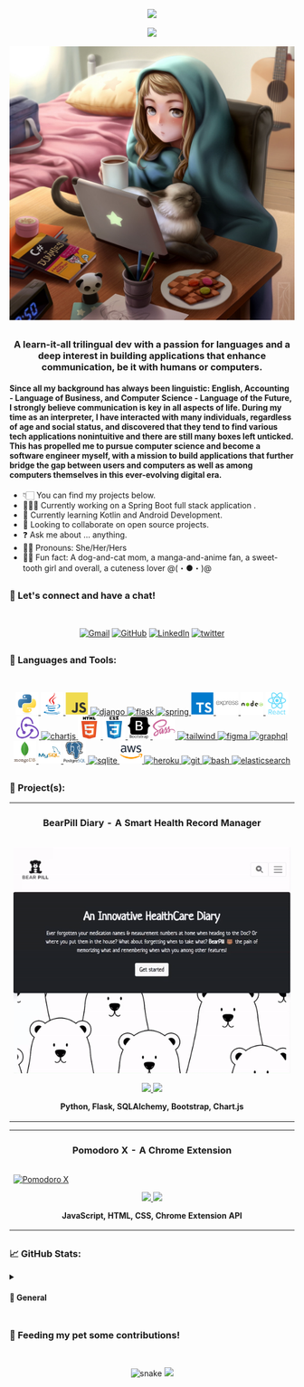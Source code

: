 <p align="center">
  <img src="https://capsule-render.vercel.app/api?text=Hi%20There!🕹%&animation=fadeIn&type=waving&color=gradient&height=100"/>
</p>

<p align="center">
  <a href="https://github.com/miki-reynolds"><img src="https://readme-typing-svg.herokuapp.com?font=Noto+Sans+Japanese&size=22&color=FF708E&lines=Welcome+to+Miki's+profile+%CA%95%E2%80%A2%CC%81%E1%B4%A5%E2%80%A2%CC%80%CA%94+;%22The+harder+you+work%2C+;The+luckier+you+get%22++-+Gary+Player&center=true&width=500&height=50"></a>
</p>


<p align="center">
<img alt="Neko" src="img/neko.jpg?raw=true"/>
</p>


##
<h3 align="center">
	A learn-it-all trilingual dev with a passion for languages and a deep interest in building applications that enhance communication, be it with humans or computers.
</h3>

#### Since all my background has always been linguistic: English, Accounting - Language of Business, and Computer Science - Language of the Future, I strongly believe communication is key in all aspects of life. During my time as an interpreter, I have interacted with many individuals, regardless of age and social status, and discovered that they tend to find various tech applications nonintuitive and there are still many boxes left unticked. This has propelled me to pursue computer science and become a software engineer myself, with a mission to build applications that further bridge the gap between users and computers as well as among computers themselves in this ever-evolving digital era.

- 👇🏻 You can find my projects below.
- 👩🏻‍💻 Currently working on a Spring Boot full stack application .
- 🌱 Currently learning Kotlin and Android Development.
- 👯 Looking to collaborate on open source projects. 
- ❓ Ask me about ... anything.
- 👩‍🦰 Pronouns: She/Her/Hers
- 🐻‍❄️ Fun fact: A dog-and-cat mom, a manga-and-anime fan, a sweet-tooth girl and overall, a cuteness lover @(・●・)@


##
### 💬 Let's connect and have a chat!
<br />
<p align="center">
  <!-- <a href=""><img src="https://img.icons8.com/bubbles/50/000000/web.png" alt="Website"/></a> -->
	<a href="mailto:mikireynolds.swe@gmail.com"><img src="https://img.icons8.com/bubbles/50/000000/gmail.png" title='Gmail' alt="Gmail"/></a>
	<a href="https://github.com/miki-reynolds"><img src="https://img.icons8.com/bubbles/50/000000/github.png" title='GitHub' alt="GitHub"/></a>
	<a href="https://www.linkedin.com/in/mikireynolds10/"><img src="https://img.icons8.com/bubbles/50/000000/linkedin.png" title='LinkedIn' alt="LinkedIn"/></a>
	<a href="https://twitter.com/mikirey_"><img src="https://img.icons8.com/bubbles/50/000000/twitter-circled.png" title='Twitter' alt="twitter"/></a>
</p>


##
### 🚀 Languages and Tools:
<br />
<p align="center"> 
  <a href="https://www.python.org" target="_blank" rel="noreferrer"> 
  <img src="https://raw.githubusercontent.com/devicons/devicon/master/icons/python/python-original.svg" alt="python" width="40" height="40"/> 
 </a> 
 <a href="https://www.java.com" target="_blank" rel="noreferrer">
  <img src="https://raw.githubusercontent.com/devicons/devicon/master/icons/java/java-original.svg" alt="java" width="40" height="40"/> 
 </a>
 <a href="https://developer.mozilla.org/en-US/docs/Web/JavaScript" target="_blank" rel="noreferrer"> 
 <img src="https://raw.githubusercontent.com/devicons/devicon/master/icons/javascript/javascript-original.svg" alt="javascript" width="40" height="40"/> 
 </a> 
  <a href="https://www.djangoproject.com/" target="_blank" rel="noreferrer"> <img src="https://cdn.jsdelivr.net/gh/devicons/devicon/icons/django/django-plain.svg" alt="django" width="40" height="40"/> 
 </a> 
 <a href="https://flask.palletsprojects.com/" target="_blank" rel="noreferrer"> 
  <img src="https://www.vectorlogo.zone/logos/pocoo_flask/pocoo_flask-icon.svg" alt="flask" width="40" height="40"/> 
 </a> 
 <a href="https://spring.io/" target="_blank" rel="noreferrer"> 
 <img src="https://www.vectorlogo.zone/logos/springio/springio-icon.svg" alt="spring" width="40" height="40"/> 
 </a>
 <a href="https://www.typescriptlang.org/" target="_blank" rel="noreferrer"> 
 <img src="https://raw.githubusercontent.com/devicons/devicon/master/icons/typescript/typescript-original.svg" alt="typescript" width="40" height="40"/> 
 </a>
 <a href="https://expressjs.com" target="_blank" rel="noreferrer"> 
  <img src="https://raw.githubusercontent.com/devicons/devicon/master/icons/express/express-original-wordmark.svg" alt="express" width="40" height="40"/> 
 </a>
 <a href="https://nodejs.org" target="_blank" rel="noreferrer"> 
  <img src="https://raw.githubusercontent.com/devicons/devicon/master/icons/nodejs/nodejs-original-wordmark.svg" alt="nodejs" width="40" height="40"/> 
 </a> 
 <a href="https://reactjs.org/" target="_blank" rel="noreferrer"> 
  <img src="https://raw.githubusercontent.com/devicons/devicon/master/icons/react/react-original-wordmark.svg" alt="react" width="40" height="40"/> 
 </a> 
 <a href="https://redux.js.org" target="_blank" rel="noreferrer"> 
  <img src="https://raw.githubusercontent.com/devicons/devicon/master/icons/redux/redux-original.svg" alt="redux" width="40" height="40"/> 
 </a>
 <a href="https://www.chartjs.org" target="_blank" rel="noreferrer"> 
  <img src="https://www.chartjs.org/media/logo-title.svg" alt="chartjs" width="40" height="40"/> 
 </a> 
 <a href="https://www.w3.org/html/" target="_blank" rel="noreferrer"> 
  <img src="https://raw.githubusercontent.com/devicons/devicon/master/icons/html5/html5-original-wordmark.svg" alt="html5" width="40" height="40"/> 
 </a> 
 <a href="https://www.w3schools.com/css/" target="_blank" rel="noreferrer"> 
  <img src="https://raw.githubusercontent.com/devicons/devicon/master/icons/css3/css3-original-wordmark.svg" alt="css3" width="40" height="40"/> 
 </a>
 <a href="https://getbootstrap.com" target="_blank" rel="noreferrer"> 
  <img src="https://raw.githubusercontent.com/devicons/devicon/master/icons/bootstrap/bootstrap-plain-wordmark.svg" alt="bootstrap" width="40" height="40"/> 
 </a> 
 <a href="https://sass-lang.com" target="_blank" rel="noreferrer"> 
  <img src="https://raw.githubusercontent.com/devicons/devicon/master/icons/sass/sass-original.svg" alt="sass" width="40" height="40"/> 
 </a> 
 <a href="https://tailwindcss.com/" target="_blank" rel="noreferrer"> 
  <img src="https://www.vectorlogo.zone/logos/tailwindcss/tailwindcss-icon.svg" alt="tailwind" width="40" height="40"/> 
 </a> 
 
 <a href="https://www.figma.com/" target="_blank" rel="noreferrer"> 
  <img src="https://www.vectorlogo.zone/logos/figma/figma-icon.svg" alt="figma" width="40" height="40"/> 
 </a> 
 
 <a href="https://graphql.org" target="_blank" rel="noreferrer"> 
  <img src="https://www.vectorlogo.zone/logos/graphql/graphql-icon.svg" alt="graphql" width="40" height="40"/> 
 </a> 
 <a href="https://www.mongodb.com/" target="_blank" rel="noreferrer"> 
  <img src="https://raw.githubusercontent.com/devicons/devicon/master/icons/mongodb/mongodb-original-wordmark.svg" alt="mongodb" width="40" height="40"/> 
 </a> 
 <a href="https://www.mysql.com/" target="_blank" rel="noreferrer"> 
  <img src="https://raw.githubusercontent.com/devicons/devicon/master/icons/mysql/mysql-original-wordmark.svg" alt="mysql" width="40" height="40"/> 
 </a>
 <a href="https://www.postgresql.org" target="_blank" rel="noreferrer"> <img src="https://raw.githubusercontent.com/devicons/devicon/master/icons/postgresql/postgresql-original-wordmark.svg" alt="postgresql" width="40" height="40"/> </a>
 <a href="https://www.sqlite.org/" target="_blank" rel="noreferrer"> 
  <img src="https://www.vectorlogo.zone/logos/sqlite/sqlite-icon.svg" alt="sqlite" width="40" height="40"/> 
 </a> 
 
 <a href="https://aws.amazon.com" target="_blank" rel="noreferrer"> 
  <img src="https://raw.githubusercontent.com/devicons/devicon/master/icons/amazonwebservices/amazonwebservices-original-wordmark.svg" alt="aws" width="40" height="40"/> 
 </a> 
 <a href="https://heroku.com" target="_blank" rel="noreferrer"> 
  <img src="https://www.vectorlogo.zone/logos/heroku/heroku-icon.svg" alt="heroku" width="40" height="40"/> 
 </a> 
 <a href="https://git-scm.com/" target="_blank" rel="noreferrer"> <img src="https://www.vectorlogo.zone/logos/git-scm/git-scm-icon.svg" alt="git" width="40" height="40"/> 
 </a> 
 <a href="https://www.gnu.org/software/bash/" target="_blank" rel="noreferrer"> 
  <img src="https://www.vectorlogo.zone/logos/gnu_bash/gnu_bash-icon.svg" alt="bash" width="40" height="40"/> 
 </a> 
 <a href="https://www.elastic.co" target="_blank" rel="noreferrer"> 
  <img src="https://www.vectorlogo.zone/logos/elastic/elastic-icon.svg" alt="elasticsearch" width="40" height="40"/> 
 </a> 
</p>

##
### 📸 Project(s):
<table align="center">
  <tr>
    <td width="50%" valign="top">
      <h3 align="center">BearPill Diary - A Smart Health Record Manager</h3>
        <br />
        <a target="_blank" href="https://bearpilldiary.herokuapp.com/">
            <img src="https://github.com/miki-reynolds/miki-reynolds/blob/688823c5c22a05b4bdf5b40252ba7d511ae598ac/img/bearpillgif.gif" width="100%" alt="BearPill Diary"/>
        </a>
        <br />
        <p align="center">
          <a href="https://github.com/miki-reynolds/BearPill-Diary" target="_blank">
		  <img src="https://img.shields.io/badge/-Repo-000?style=for-the-badge&logo=Github&logoColor=white" />
	  </a>
	  <a href="https://bearpilldiary.herokuapp.com/" target="_blank">
    		<img src="https://img.shields.io/badge/-Website-fff?style=for-the-badge&logo=Wordpress&logoColor=black" />
  	  </a>
      	</p>
         <p align="center"><strong>Python, Flask, SQLAlchemy, Bootstrap, Chart.js</strong></p>
    </td>
  </tr>
</table>

<table align="center">
  <tr>
     <td width="50%" valign="top">
      <h3 align="center">Pomodoro X - A Chrome Extension</h3>
        <br />
        <a target="_blank" href="https://chrome.google.com/webstore/category/extensions">
            <img src="https://github.com/miki-reynolds/pomodoroX/blob/7a41a57c84b58afed4a40a1d8b2398befc56f3e7/media/pomo.gif" width="100%" alt="Pomodoro X"/>
        </a>
        <br />
        <p align="center">
          <a href="https://github.com/miki-reynolds/pomodoroX" target="_blank">
		  <img src="https://img.shields.io/badge/-Repo-000?style=for-the-badge&logo=Github&logoColor=white" />
	  </a>
	  <a href="https://chrome.google.com/webstore/category/extensions" target="_blank">
    		<img src="https://img.shields.io/badge/-Store-fff?style=for-the-badge&logo=Wordpress&logoColor=black" />
  	  </a>
      	</p>
         <p align="center"><strong>JavaScript, HTML, CSS, Chrome Extension API</strong></p>
    </td>
  </tr>

</table>	


##
### 📈 GitHub Stats:
<p>
<details>
 <summary> <h4>📶 General </h4> </summary>
  <br />
  <p align="center">
  <a href="http://www.github.com/miki-reynolds">
	<img width="450px" src="https://github-readme-streak-stats.herokuapp.com/?user=miki-reynolds&stroke=780b3e&background=1c1917&ring=ff708e&fire=780b3e&currStreakNum=ffffff&currStreakLabel=780b3e&sideNums=ffffff&sideLabels=ffffff&dates=ffffff&hide_border=true" />
  </a>
 </p>
 
  <p align="center">
  <a href="https://github.com/miki-reynolds">
   <img height="180" width="450px" src="https://github-readme-stats.vercel.app/api/top-langs/?username=miki-reynolds&langs_count=8&layout=compact&theme=react&hide_border=true&bg_color=1c1917&title_color=ff708e&text_color=ffffff&icon_color=ff708e&hide=Jupyter%20Notebook"  alt="Miki's Top Languages" />
  </a>
 </p>
 
</details>


##
### 🐍 Feeding my pet some contributions! 
<br />
<p align="center">
  <img src="https://github.com/miki-reynolds/miki-reynolds/blob/output/github-contribution-grid-snake.gif" alt="snake"></center>

  <img src="https://capsule-render.vercel.app/api?type=waving&color=gradient&height=100&section=footer"/>
</p>
